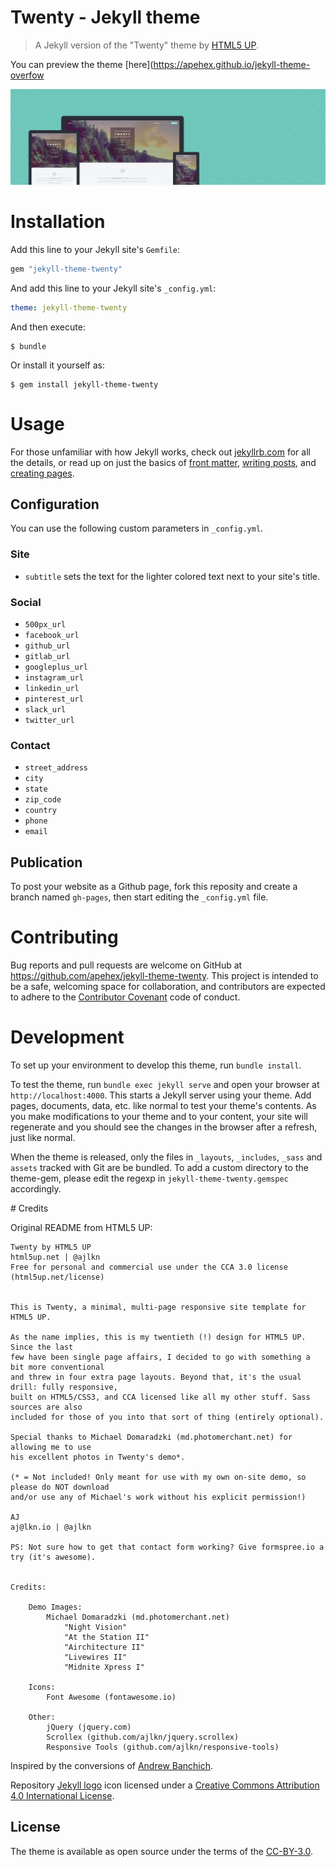 # Twenty - Jekyll theme

> A Jekyll version of the "Twenty" theme by [HTML5 UP][html5up].

You can preview the theme [here](https://apehex.github.io/jekyll-theme-overfow

![Twenty Theme](assets/images/screenshot.jpg "Twenty Theme")

# Installation

Add this line to your Jekyll site's `Gemfile`:

```ruby
gem "jekyll-theme-twenty"
```

And add this line to your Jekyll site's `_config.yml`:

```yaml
theme: jekyll-theme-twenty
```

And then execute:

    $ bundle

Or install it yourself as:

    $ gem install jekyll-theme-twenty

# Usage

For those unfamiliar with how Jekyll works, check out [jekyllrb.com](https://jekyllrb.com/) for all the details, 
or read up on just the basics of [front matter](https://jekyllrb.com/docs/frontmatter/), [writing posts](https://jekyllrb.com/docs/posts/), 
and [creating pages](https://jekyllrb.com/docs/pages/).

## Configuration

You can use the following custom parameters in `_config.yml`.

### Site
- `subtitle` sets the text for the lighter colored text next to your site's title.

### Social
- `500px_url`
- `facebook_url`
- `github_url`
- `gitlab_url`
- `googleplus_url`
- `instagram_url`
- `linkedin_url`
- `pinterest_url`
- `slack_url`
- `twitter_url`

### Contact
- `street_address`
- `city`
- `state`
- `zip_code`
- `country`
- `phone`
- `email`

## Publication

To post your website as a Github page, fork this reposity and create a branch named `gh-pages`, then start editing the `_config.yml` file.

# Contributing

Bug reports and pull requests are welcome on GitHub at https://github.com/apehex/jekyll-theme-twenty. This project is intended to be a safe, welcoming space for collaboration, and contributors are expected to adhere to the [Contributor Covenant][contributor-covenant] code of conduct.

# Development

To set up your environment to develop this theme, run `bundle install`.

To test the theme, run `bundle exec jekyll serve` and open your browser at `http://localhost:4000`. This starts a Jekyll server using your theme. Add pages, documents, data, etc. like normal to test your theme's contents. As you make modifications to your theme and to your content, your site will regenerate and you should see the changes in the browser after a refresh, just like normal.

When the theme is released, only the files in `_layouts`, `_includes`, `_sass` and `assets` tracked with Git are be bundled.
To add a custom directory to the theme-gem, please edit the regexp in `jekyll-theme-twenty.gemspec` accordingly.

# Credits

Original README from HTML5 UP:

```
Twenty by HTML5 UP
html5up.net | @ajlkn
Free for personal and commercial use under the CCA 3.0 license (html5up.net/license)


This is Twenty, a minimal, multi-page responsive site template for HTML5 UP.

As the name implies, this is my twentieth (!) design for HTML5 UP. Since the last
few have been single page affairs, I decided to go with something a bit more conventional
and threw in four extra page layouts. Beyond that, it's the usual drill: fully responsive,
built on HTML5/CSS3, and CCA licensed like all my other stuff. Sass sources are also
included for those of you into that sort of thing (entirely optional).

Special thanks to Michael Domaradzki (md.photomerchant.net) for allowing me to use
his excellent photos in Twenty's demo*.

(* = Not included! Only meant for use with my own on-site demo, so please do NOT download
and/or use any of Michael's work without his explicit permission!)

AJ
aj@lkn.io | @ajlkn

PS: Not sure how to get that contact form working? Give formspree.io a try (it's awesome).


Credits:

    Demo Images:
        Michael Domaradzki (md.photomerchant.net)
            "Night Vision"
            "At the Station II"
            "Airchitecture II"
            "Livewires II"
            "Midnite Xpress I"

    Icons:
        Font Awesome (fontawesome.io)

    Other:
        jQuery (jquery.com)
        Scrollex (github.com/ajlkn/jquery.scrollex)
        Responsive Tools (github.com/ajlkn/responsive-tools)
```

Inspired by the conversions of [Andrew Banchich][andrew-banchich].

Repository [Jekyll logo][jekyll-logo] icon licensed under a [Creative Commons Attribution 4.0 International License][cc4-license].

## License

The theme is available as open source under the terms of the [CC-BY-3.0](LICENSE).

[andrew-banchich]: https://gitlab.com/andrewbanchich
[cc4-license]: http://choosealicense.com/licenses/cc-by-4.0/
[contributor-covenant]: http://contributor-covenant.org
[html5up]: https://html5up.net/
[jekyll-logo]: https://github.com/jekyll/brand
